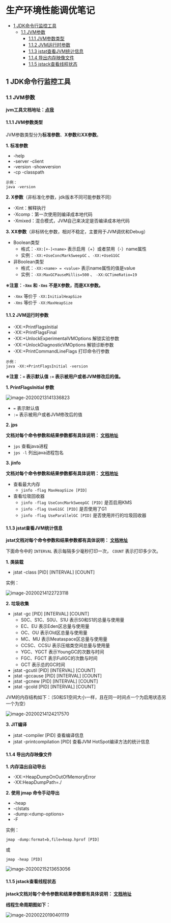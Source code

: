 # 生产环境性能调优笔记

  * [1 JDK命令行监控工具](#%E7%AC%AC%E4%B8%80%E7%AB%A0-jdk%E5%91%BD%E4%BB%A4%E8%A1%8C%E7%9B%91%E6%8E%A7%E5%B7%A5%E5%85%B7)
    * [1\.1 JVM参数](#11-jvm%E5%8F%82%E6%95%B0)
      * [1\.1\.1 JVM参数类型](#111-jvm%E5%8F%82%E6%95%B0%E7%B1%BB%E5%9E%8B)
      * [1\.1\.2 JVM运行时参数](#112-jvm%E8%BF%90%E8%A1%8C%E6%97%B6%E5%8F%82%E6%95%B0)
      * [1\.1\.3 jstat查看JVM统计信息](#113-jstat%E6%9F%A5%E7%9C%8Bjvm%E7%BB%9F%E8%AE%A1%E4%BF%A1%E6%81%AF)
      * [1\.1\.4 导出内存映像文件](#114-%E5%AF%BC%E5%87%BA%E5%86%85%E5%AD%98%E6%98%A0%E5%83%8F%E6%96%87%E4%BB%B6)
      * [1\.1\.5 jstack查看线程状态](#115-jstack%E6%9F%A5%E7%9C%8B%E7%BA%BF%E7%A8%8B%E7%8A%B6%E6%80%81)

## 1 JDK命令行监控工具

### 1.1 JVM参数

**jvm工具文档地址：[点我](https://docs.oracle.com/javase/8/docs/technotes/tools/unix/index.html)**

#### 1.1.1 JVM参数类型

JVM参数类型分为**标准参数**、**X参数**和**XX参数**。

**1. 标准参数**

- -help
- -server -client
- -version -showversion
- -cp -classpath

````shell
示例：
java -version
````

**2. X参数**（非标准化参数，jdk版本不同可能参数不同）

- -Xint：解释执行
- -Xcomp：第一次使用则编译成本地代码
- -Xmixed：混合模式，JVM自己来决定是否编译成本地代码

**3. XX参数**（非标转化参数，相对不稳定，主要用于JVM调优和Debug）

- Boolean类型
  - 格式：`-XX:[+-]<name>` 表示启用（+）或者禁用（-）name属性
  - 实例：`-XX:+UseConcMarkSweepGC` 、`-XX:+UseG1GC`
- 非Boolean类型
  - 格式：`-XX:<name> = <value>` 表示name属性的值是value
  - 实例：`-XX:MaxGCPauseMillis=500` 、 `-XX:GCTimeRatio=19` 



**※注意：`-Xmx` 和 `-Xms` 不是X参数，而是XX参数。**

- `-Xmx` 等价于 `-XX:InitialHeapSize`
- `-Xms` 等价于 `-XX:MaxHeapSize`

#### 1.1.2 JVM运行时参数

- -XX:+PrintFlagsInitial
- -XX:+PrintFlagsFinal
- -XX:+UnlockExperimentalVMOptions 解锁实验参数
- -XX:+UnlockDiagnosticVMOptions 解锁诊断参数
- -XX:+PrintCommandLineFlags 打印命令行参数

````shell
示例：
java -XX:+PrintFlagsInitial -version
````

**※注意：`=` 表示默认值 `:=` 表示被用户或者JVM修改后的值。**

**1. PrintFlagsInitial 参数**

![image-20200213141336823](assets/image-20200213141336823.png)

- `=` 表示默认值
- `:=` 表示被用户或者JVM修改后的值

**2. jps**

**文档对每个命令参数和结果参数都有具体说明： [文档地址](https://docs.oracle.com/javase/8/docs/technotes/tools/unix/jps.html#CHDCGECD)**

- `jps` 查看java进程
- `jps -l` 列出java进程包名

**3. jinfo**

**文档对每个命令参数和结果参数都有具体说明： [文档地址](https://docs.oracle.com/javase/8/docs/technotes/tools/unix/jinfo.html#BCGEBFDD)**

- 查看最大内存
  - `jinfo -flag MaxHeapSize [PID]`
- 查看垃圾回收器
  - `jinfo -flag UseConcMarkSweepGC [PID]` 是否启用KMS
  - `jinfo -flag UseG1GC [PID]` 是否使用了G1
  - `jinfo -flag UseParallelGC [PID]` 是否使用并行的垃圾回收器

#### 1.1.3 jstat查看JVM统计信息

**jstat文档对每个命令参数和结果参数都有具体说明： [文档地址](https://docs.oracle.com/javase/8/docs/technotes/tools/unix/jstat.html#BEHHGFAE)**

下面命令中的 `INTERVAL` 表示每隔多少毫秒打印一次， `COUNT` 表示打印多少次。

**1. 类装载**

- jstat -class [PID] [INTERVAL] [COUNT]

实例：

![image-20200214122723118](assets/image-20200214122723118.png)

**2. 垃圾收集**

- jstat -gc [PID] [INTERVAL] [COUNT]
  - S0C、S1C、S0U、S1U 表示S0和S1的总量与使用量
  - EC、EU 表示Eden区总量与使用量
  - OC、OU 表示Old区总量与使用量
  - MC、MU 表示Meataspace区总量与使用量
  - CCSC、CCSU 表示压缩类空间总量与使用量
  - YGC、YGCT 表示YoungGC的次数与时间
  - FGC、FGCT 表示FullGC的次数与时间
  - GCT 表示总的GC时间
- jstat -gcutil [PID] [INTERVAL] [COUNT]
- jstat -gccause [PID] [INTERVAL] [COUNT]
- jstat -gcnew [PID] [INTERVAL] [COUNT]
- jstat -gcold [PID] [INTERVAL] [COUNT]



JVM的内存结构如下：（S0和S1空间大小一样，且在同一时间点一个为启用状态另一个为空）

![image-20200214124217570](assets/image-20200214124217570.png)

**3. JIT编译**

- jstat -compiler [PID]  查看编译信息
- jstat -printcompilation [PID] 查看JVM HotSpot编译方法的统计信息

#### 1.1.4 导出内存映像文件

**1. 内存溢出自动导出**

- -XX:+HeapDumpOnOutOfMemoryError
- -XX:HeapDumpPath=./

**2. 使用 jmap 命令手动导出**

- -heap
- -clstats
- -dump:\<dump-options>
- -F

实例：

````shell
jmap -dump:format=b,file=heap.hprof [PID]
````

或

````shell
jmap -heap [PID]
````

![image-20200215213653056](assets/image-20200215213653056.png)

#### 1.1.5 jstack查看线程状态

**jstack文档对每个命令参数和结果参数都有具体说明： [文档地址](https://docs.oracle.com/javase/8/docs/technotes/tools/unix/jstack.html#BABGJDIF)**

**线程生命周期图如下：**

![image-20200220190401119](assets/image-20200220190401119.png)